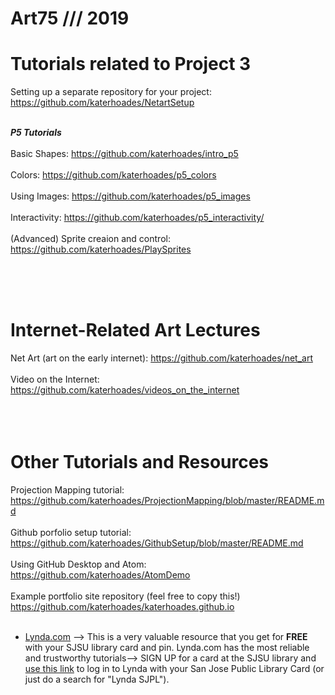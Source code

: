 # Art75 /// 2019

# Tutorials related to Project 3 <br>
Setting up a separate repository for your project: https://github.com/katerhoades/NetartSetup<br><br>

***P5 Tutorials***<br><br>
Basic Shapes: https://github.com/katerhoades/intro_p5 <br><br>
Colors: https://github.com/katerhoades/p5_colors <br><br>
Using Images: https://github.com/katerhoades/p5_images <br><br>
Interactivity: https://github.com/katerhoades/p5_interactivity/<br><br>
(Advanced) Sprite creaion and control: https://github.com/katerhoades/PlaySprites<br><br>

<br><br>
# Internet-Related Art Lectures <br>
Net Art (art on the early internet): https://github.com/katerhoades/net_art <br><br>
Video on the Internet: https://github.com/katerhoades/videos_on_the_internet <br><br>
<br><br>

# Other Tutorials and Resources
Projection Mapping tutorial: https://github.com/katerhoades/ProjectionMapping/blob/master/README.md
<br><br>
Github porfolio setup tutorial: https://github.com/katerhoades/GithubSetup/blob/master/README.md
<br><br>
Using GitHub Desktop and Atom: https://github.com/katerhoades/AtomDemo
<br><br>
Example portfolio site repository (feel free to copy this!) https://github.com/katerhoades/katerhoades.github.io
<br><br>
* [Lynda.com](https://www.lynda.com) --> This is a very valuable resource that you get for **FREE** with your SJSU library card and pin. Lynda.com has the most reliable and trustworthy tutorials--> SIGN UP for a card at the SJSU library and [use this link](https://www.lynda.com/portal/patron?org=sjlibrary.org&triedlogout=true) to log in to Lynda with your San Jose Public Library Card (or just do a search for "Lynda SJPL").
<br><br><br><br>
